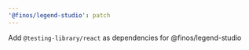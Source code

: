 ```yaml
---
'@finos/legend-studio': patch
---
```


Add `@testing-library/react` as dependencies for @finos/legend-studio
